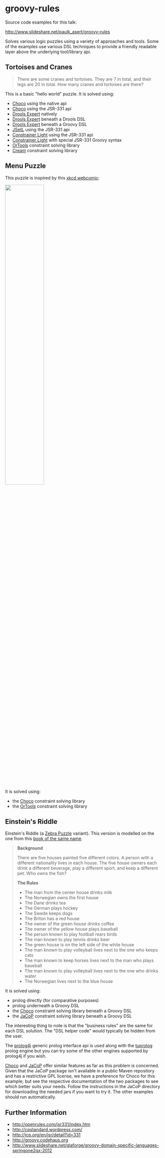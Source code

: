 groovy-rules
============

Source code examples for this talk:

http://www.slideshare.net/paulk_asert/groovy-rules

Solves various logic puzzles using a variety of approaches and tools.
Some of the examples use various DSL techniques to provide a friendly
readable layer above the underlying tool/library api.

Tortoises and Cranes
--------------------

> There are some cranes and tortoises.
> They are 7 in total, and their legs are 20 in total.
> How many cranes and tortoises are there?

This is a basic "hello world" puzzle. It is solved using:

* [Choco][1] using the native api
* [Choco][1] using the JSR-331 api
* [Drools Expert][3] natively
* [Drools Expert][3] beneath a Drools DSL
* [Drools Expert][3] beneath a Groovy DSL
* [JSetL][4] using the JSR-331 api
* [Constrainer Light][5] using the JSR-331 api
* [Constrainer Light][5] with special JSR-331 Groovy syntax
* [OrTools][6] constraint solving library
* [Cream][7] constraint solving library

Menu Puzzle
-----------

This puzzle is inspired by this [xkcd webcomic](http://xkcd.com/287/):

<img src="http://imgs.xkcd.com/comics/np_complete.png" width="50%" height="50%">

It is solved using:

* the [Choco][1] constraint solving library
* the [OrTools][6] constraint solving library

Einstein's Riddle
-----------------

Einstein's Riddle (a [Zebra Puzzle](http://en.wikipedia.org/wiki/Zebra_puzzle) variant).
This version is modelled on the one from this [book of the same name](http://www.amazon.co.uk/Einsteins-Riddle-Riddles-Puzzles-Conundrums/dp/1408801493).

> __Background__
>
> There are five houses painted five different colors.
> A person with a different nationality lives in each house.
> The five house owners each drink a different beverage, play a
> different sport, and keep a different pet. Who owns the fish?
>
> __The Rules__
>
> * The man from the center house drinks milk
> * The Norwegian owns the first house
> * The Dane drinks tea
> * The German plays hockey
> * The Swede keeps dogs
> * The Briton has a red house
> * The owner of the green house drinks coffee
> * The owner of the yellow house plays baseball
> * The person known to play football rears birds
> * The man known to play tennis drinks beer
> * The green house is on the left side of the white house
> * The man known to play volleyball lives next to the one who keeps cats
> * The man known to keep horses lives next to the man who plays baseball
> * The man known to play volleyball lives next to the one who drinks water
> * The Norwegian lives next to the blue house

It is solved using:

* prolog directly (for comparative purposes)
* prolog underneath a Groovy DSL
* the [Choco][1] constraint solving library beneath a Groovy DSL
* the [JaCoP][2] constraint solving library beneath a Groovy DSL

The interesting thing to note is that the "business rules" are the same for each DSL solution.
The "DSL helper code" would typically be hidden from the user.

The [prolog4j](https://github.com/espakm/prolog4j) generic prolog interface api is used along with the [tuprolog](http://tuprolog.alice.unibo.it/) prolog engine but
you can try some of the other engines supported by prolog4j if you wish.

[Choco][1] and [JaCoP][2] offer similar features as far as this problem is concerned. Given that the JaCoP package isn't available in a public
Maven repository and has a restrictive GPL license, we have a preference for Choco for this example; but see the respective
documentation of the two packages to see which better suits your needs. Follow the instructions in the JaCoP directory for downloading
the needed jars if you want to try it. The other examples should run automatically.

Further Information
-------------------

* http://openrules.com/jsr331/index.htm
* http://cpstandard.wordpress.com/
* http://jcp.org/en/jsr/detail?id=331
* http://groovy.codehaus.org
* http://www.slideshare.net/glaforge/groovy-domain-specific-languages-springone2gx-2012

[1]: http://www.emn.fr/z-info/choco-solver/ "Choco"
[2]: http://jacop.osolpro.com/ "JaCoP"
[3]: http://www.jboss.org/drools/drools-expert "Drools Expert"
[4]: http://cmt.math.unipr.it/jsetl.html "JSetL"
[5]: http://openrules.com/jsr331/index.htm "Constrainer Light"
[6]: https://code.google.com/p/or-tools/ "OrTools"
[7]: http://bach.istc.kobe-u.ac.jp/cream/ "Cream"
